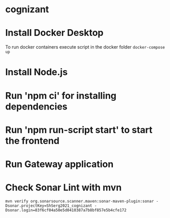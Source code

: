 # cognizant

# Install Docker Desktop

To run docker containers execute script in the docker folder
`docker-compose up`

# Install Node.js

# Run 'npm ci' for installing dependencies

# Run 'npm run-script start' to start the frontend

# Run Gateway application

# Check Sonar Lint with mvn
```
mvn verify org.sonarsource.scanner.maven:sonar-maven-plugin:sonar -Dsonar.projectKey=ShSerg2021_cognizant -Dsonar.login=83f6cf04a50e5d0410387a7b8bf857e5b4cfe172
```
